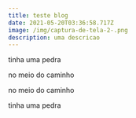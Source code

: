 ```yaml
---
title: teste blog
date: 2021-05-20T03:36:58.717Z
image: /img/captura-de-tela-2-.png
description: uma descricao
---
```

tinha uma pedra

no meio do caminho

no meio do caminho

tinha uma pedra